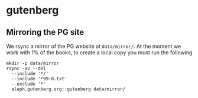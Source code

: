 # gutenberg

## Mirroring the PG site
We rsync a mirror of the PG website at `data/mirror/`.
At the moment we work with 1% of the books, to create a local copy
you must run the following

```
mkdir -p data/mirror
rsync -av --del
  --include '*/'
  --include '*99-8.txt'
  --exclude '*'
  aleph.gutenberg.org::gutenberg data/mirror/
```


